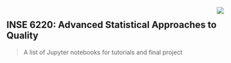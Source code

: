 <img src="https://github.com/matiassingers/awesome-readme/blob/master/icon.png" align="right" />

## INSE 6220: Advanced Statistical Approaches to Quality

> A list of Jupyter notebooks for tutorials and final project
